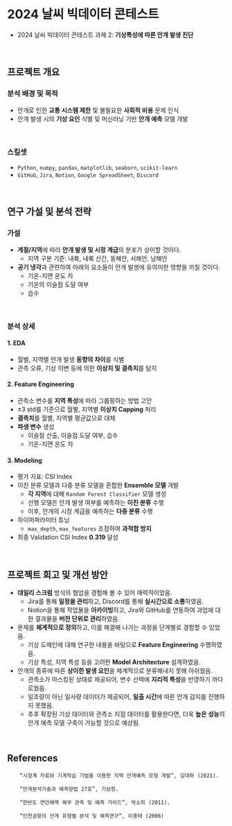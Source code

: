 # 2024 날씨 빅데이터 콘테스트
- 2024 날씨 빅데이터 콘테스트 과제 2: **기상특성에 따른 안개 발생 진단**
<br>

## 프로젝트 개요
### 분석 배경 및 목적
- 안개로 인한 **교통 시스템 제한** 및 불필요한 **사회적 비용** 문제 인식
- 안개 발생 시의 **기상 요인** 식별 및 머신러닝 기반 **안개 예측** 모델 개발
<br>

### 스킬셋
- `Python`, `numpy`, `pandas`, `matplotlib`, `seaborn`, `scikit-learn`
- `GitHub`, `Jira`, `Notion`, `Google SpreadSheet`, `Discord`
<br>

## 연구 가설 및 분석 전략
### 가설
- **계절/지역**에 따라 **안개 발생 및 시정 계급**의 분포가 상이할 것이다.
    - 지역 구분 기준: 내륙, 내륙 산간, 동해안, 서해안, 남해안
- **공기 냉각**과 관련하여 아래의 요소들이 안개 발생에 유의미한 영향을 끼칠 것이다.
    - 기온-지면 온도 차
    - 기온의 이슬점 도달 여부
    - 습수
<br>

### 분석 상세
#### 1. EDA
- 월별, 지역별 안개 발생 **동향의 차이**를 식별
- 관측 오류, 기상 이변 등에 의한 **이상치 및 결측치**를 탐지
#### 2. Feature Engineering
- 관측소 변수를 **지역 특성**에 따라 그룹핑하는 방법 고안
- ±3 std를 기준으로 월별, 지역별 **이상치 Capping** 처리
- **결측치**를 월별, 지역별 평균값으로 대체
- **파생 변수** 생성
    - 이슬점 산출, 이슬점 도달 여부, 습수
    - 기온-지면 온도 차
#### 3. Modeling
- 평가 지표: CSI Index
- 이진 분류 모델과 다중 분류 모델을 혼합한 **Ensemble 모델** 개발
    - **각 지역**에 대해 `Random Forest Classifier` 모델 생성
    - 선행 모델은 안개 발생 여부를 예측하는 **이진 분류** 수행
    - 이후, 안개의 시정 계급을 예측하는 **다중 분류** 수행
- 하이퍼파라미터 튜닝
    - `max_depth`, `max_features` 조정하여 **과적합 방지**
- 최종 Validation CSI Index **0.319** 달성
<br>

## 프로젝트 회고 및 개선 방안
- **데일리 스크럼** 방식의 협업을 경험해 볼 수 있어 매력적이었음.
    - Jira를 통해 **일정을 관리**하고, Discord를 통해 **실시간으로 소통**하였음.
    - Notion을 통해 작업물을 **아카이빙**하고, Jira와 GitHub를 연동하여 과업에 대한 결과물을 **버전 단위로 관리**하였음.
- 문제를 **체계적으로 정의**하고, 이를 해결해 나가는 과정을 단계별로 경험할 수 있었음.
    - 기상 도메인에 대해 연구한 내용을 바탕으로 **Feature Engineering** 수행하였음.
    - 기상 특성, 지역 특성 등을 고려한 **Model Architecture** 설계하였음.
- 안개의 종류에 따른 **상이한 발생 요인**을 체계적으로 분류해내지 못해 아쉬웠음.
    - 관측소가 마스킹된 상태로 제공되어, 변수 선택에 **지리적 특성**을 반영하기 까다로웠음.
    - 일조량이 아닌 일사량 데이터가 제공되어, **일출 시간**에 따른 안개 감지를 진행하지 못했음.
    - 추후 확장된 기상 데이터와 관측소 지점 데이터를 활용한다면, 더욱 **높은 성능**의 안개 예측 모델 구축이 가능할 것으로 예상됨.
<br>

## References
        “시정계 자료와 기계학습 기법을 이용한 지역 안개예측 모형 개발”, 김대하 (2021).

        “안개분석기술과 예측방법 27호”, 기상청.

        “한반도 연안해역 해무 관측 및 예측 가이드”, 박소희 (2011).

        “인천공항의 안개 유형별 분석 및 예측연구”, 이충태 (2006)
